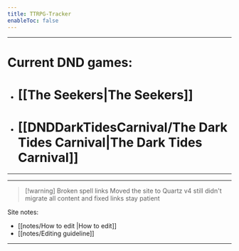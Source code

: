 ```yaml
---
title: TTRPG-Tracker
enableToc: false
---
```

___
# Current  DND games:

- # [[The Seekers|The Seekers]]
- # [[DNDDarkTidesCarnival/The Dark Tides Carnival|The Dark Tides Carnival]]
___
___
> [!warning] Broken spell links
>Moved the site to Quartz v4 
>still didn't migrate all content and fixed links
>stay patient 


Site notes:  
- [[notes/How to edit |How to edit]]
- [[notes/Editing guideline]]
___